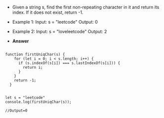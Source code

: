 * Given a string s, find the first non-repeating character in it and return its index. If it does not exist, return -1.

* Example 1:
Input: s = "leetcode"
Output: 0

* Example 2:
Input: s = "loveleetcode"
Output: 2

* **Answer**
```

function firstUniqChar(s) {
    for (let i = 0; i < s.length; i++) {
      if (s.indexOf(s[i]) === s.lastIndexOf(s[i])) {
        return i;
      }
    }
    return -1;
  }


let s = "leetcode"
console.log(firstUniqChar(s));

//Output=0
```